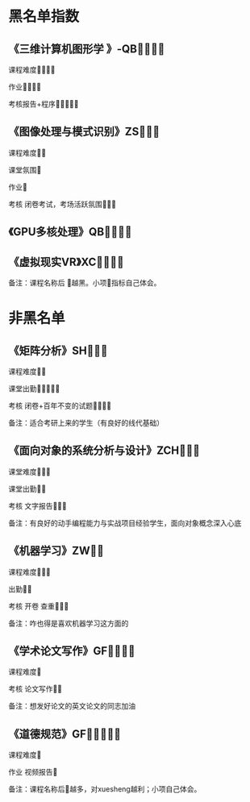# 黑名单指数
## 《三维计算机图形学 》-QB🌟🌟🌟🌟
课程难度🌟🌟🌟🌟

作业🌟🌟🌟🌟

考核报告+程序🌟🌟🌟🌟🌟

## 《图像处理与模式识别》ZS🌟🌟🌟
课程难度🌟🌟

课堂氛围🌟

作业🌟

考核 闭卷考试，考场活跃氛围🌟🌟🌟

## 《GPU多核处理》QB🌟🌟🌟🌟
## 《虚拟现实VR》XC🌟🌟🌟🌟

备注：课程名称后 🌟越黑。小项🌟指标自己体会。

# 非黑名单
## 《矩阵分析》SH🌟🌟🌟
课程难度🌟🌟

课堂出勤🌟🌟🌟🌟🌟

考核 闭卷+百年不变的试题🌟🌟🌟🌟

备注：适合考研上来的学生（有良好的线代基础）

## 《面向对象的系统分析与设计》ZCH🌟🌟🌟
课堂难度🌟🌟🌟

课堂出勤🌟🌟

考核 文字报告🌟🌟🌟

备注：有良好的动手编程能力与实战项目经验学生，面向对象概念深入心底
## 《机器学习》ZW🌟🌟
课程难度🌟🌟🌟

出勤🌟🌟

考核 开卷 查重🌟🌟🌟

备注：咋也得是喜欢机器学习这方面的
## 《学术论文写作》GF🌟🌟🌟🌟
课程难度🌟

考核 论文写作🌟🌟

备注：想发好论文的英文论文的同志加油
## 《道德规范》GF🌟🌟🌟🌟🌟
课程难度🌟

作业 视频报告🌟


备注：课程名称后🌟越多，对xuesheng越利；小项自己体会。
